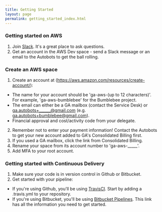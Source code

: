 ```yaml
---
title: Getting Started
layout: page
permalink: getting_started_index.html
---
```


### Getting started on AWS

1. Join [Slack](https://geoscience-australia.slack.com/signup). It's a great place to ask questions.
2. Get an account in the AWS Dev space - send a Slack message or an email to the Autobots to get the ball rolling.

### Create an AWS space
1. Create an account at (https://aws.amazon.com/resources/create-account/):
  * The name for your account should be 'ga-aws-(up to 12 characters)'. For example, 'ga-aws-bumblebee' for the Bumblebee project.
  * The email can either be a GA mailbox (contact the Service Desk) or ga.autobots+______@gmail.com (e.g. ga.autobots+bumblebee@gmail.com).
  * Financial approval and cost/activity code from your delegate.
2. Remember not to enter your payment information! Contact the Autobots to get your new account added to GA's Consolidated Billing first.
3. If you used a GA mailbox, click the link from Consolidated Billing.
4. Rename your space from its account number to 'ga-aws-_____'.
5. Add MFA to your root account.

### Getting started with Continuous Delivery

1. Make sure your code is in version control in Github or Bitbucket.
2. Get started with your pipeline:
  * If you're using Github, you'll be using [TravisCI](https://travis-ci.org/). Start by adding a .travis.yml to your repository.
  *  If you're using Bitbucket, you'll be using [Bitbucket Pipelines](https://confluence.atlassian.com/bitbucket/get-started-with-bitbucket-pipelines-792298921.html). This link has all the information you need to get started.
